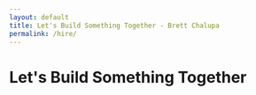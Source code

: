 ```yaml
---
layout: default
title: Let's Build Something Together - Brett Chalupa
permalink: /hire/
---
```


# Let's Build Something Together
